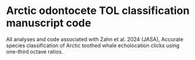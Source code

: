 # Arctic odontocete TOL classification manuscript code
All analyses and code associated with Zahn et al. 2024 (JASA), Accurate species classification of Arctic toothed whale echolocation clicks using one-third octave ratios.
